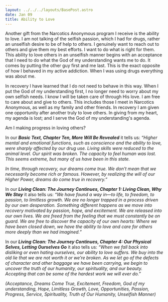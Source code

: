```yaml
---
layout: ../../../layouts/BasePost.astro
date: Jan 09
title: Ability to Love
---
```

Another gift from the Narcotics Anonymous program I receive is the ability to love. I am not talking of the selfish passion, which I had for drugs, rather an unselfish desire to be of help to others. I genuinely want to reach out to others and give them my best efforts. I want to do what is right for them. This ability to love others in an unselfish manner begins with an acceptance that I need to do what the God of my understanding wants me to do. It comes by putting the other guy first and me last. This is the exact opposite of how I behaved in my active addiction. When I was using drugs everything was about me.

In recovery I have learned that I do not need to behave in this way. When I put the God of my understanding first, I no longer need to worry about my own selfish needs. I know I will be taken care of through His love. I am free to care about and give to others. This includes those I meet in Narcotics Anonymous, as well as my family and other friends. In recovery I am given one opportunity after another truly to love others. In giving from my heart, my agenda is lost; and I serve the God of my understanding's agenda.

Am I making progress in loving others?

In our ***Basic Text, Chapter Ten, More Will Be Revealed*** it tells us: *“Higher mental and emotional functions, such as conscience and the ability to love, were sharply affected by our drug use. Living skills were reduced to the animal level. Our spirit was broken. The capacity to feel human was lost. This seems extreme, but many of us have been in this state.*

*In time, through recovery, our dreams come true. We don’t mean that we necessarily become rich or famous. However, by realizing the will of our Higher Power, dreams do come true in recovery.”*

In our ***Living Clean: The Journey Continues, Chapter 1: Living Clean, Why We Stay*** it also tells us: *“We have found a way in—to life, to freedom, to passion, to limitless growth. We are no longer trapped in a process driven by our own desperation. Something different happens as we move into recovery motivated by passion, hope, and excitement. We are released into our own lives. We are freed from the feeling that we must constantly be on guard. We are free to discover the capacity of our own hearts: Where we have been closed down, we have the ability to love and care for others more deeply than we had imagined.”*

In our ***Living Clean: The Journey Continues, Chapter 4: Our Physical Selves, Letting Ourselves Go*** it also tells us: *“When we fall back into disliking or even hating ourselves, our ability to love suffers. We buy into the old lie that we are not worth it or we’re broken. As we let go of the defects of character and other baggage we have been carrying, we begin to uncover the truth of our humanity, our spirituality, and our beauty. Accepting that can be some of the hardest work we will ever do.”*

*(Acceptance, Dreams Come True, Excitement, Freedom, God of my understanding, Hope, Limitless Growth, Love, Opportunities, Passion, Progress, Service, Spirituality, Truth of Our Humanity, Unselfish Manner)*